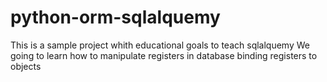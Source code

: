 # python-orm-sqlalquemy

This is a sample project whith educational goals to teach sqlalquemy
We going to learn how to manipulate registers in database binding registers to objects
